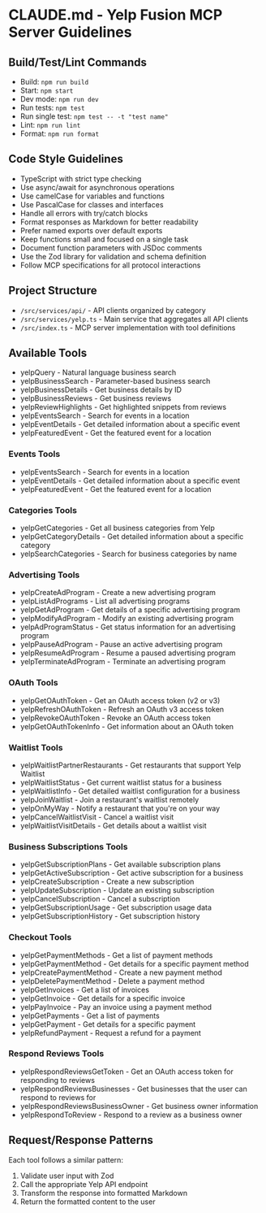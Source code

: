 # CLAUDE.md - Yelp Fusion MCP Server Guidelines

## Build/Test/Lint Commands
- Build: `npm run build`
- Start: `npm start`
- Dev mode: `npm run dev`
- Run tests: `npm test`
- Run single test: `npm test -- -t "test name"`
- Lint: `npm run lint`
- Format: `npm run format`

## Code Style Guidelines
- TypeScript with strict type checking
- Use async/await for asynchronous operations
- Use camelCase for variables and functions
- Use PascalCase for classes and interfaces
- Handle all errors with try/catch blocks
- Format responses as Markdown for better readability
- Prefer named exports over default exports
- Keep functions small and focused on a single task
- Document function parameters with JSDoc comments
- Use the Zod library for validation and schema definition
- Follow MCP specifications for all protocol interactions

## Project Structure
- `/src/services/api/` - API clients organized by category
- `/src/services/yelp.ts` - Main service that aggregates all API clients
- `/src/index.ts` - MCP server implementation with tool definitions

## Available Tools
- yelpQuery - Natural language business search
- yelpBusinessSearch - Parameter-based business search
- yelpBusinessDetails - Get business details by ID
- yelpBusinessReviews - Get business reviews
- yelpReviewHighlights - Get highlighted snippets from reviews
- yelpEventsSearch - Search for events in a location
- yelpEventDetails - Get detailed information about a specific event
- yelpFeaturedEvent - Get the featured event for a location

### Events Tools
- yelpEventsSearch - Search for events in a location
- yelpEventDetails - Get detailed information about a specific event
- yelpFeaturedEvent - Get the featured event for a location

### Categories Tools
- yelpGetCategories - Get all business categories from Yelp
- yelpGetCategoryDetails - Get detailed information about a specific category
- yelpSearchCategories - Search for business categories by name

### Advertising Tools
- yelpCreateAdProgram - Create a new advertising program
- yelpListAdPrograms - List all advertising programs
- yelpGetAdProgram - Get details of a specific advertising program
- yelpModifyAdProgram - Modify an existing advertising program
- yelpAdProgramStatus - Get status information for an advertising program
- yelpPauseAdProgram - Pause an active advertising program
- yelpResumeAdProgram - Resume a paused advertising program
- yelpTerminateAdProgram - Terminate an advertising program

### OAuth Tools
- yelpGetOAuthToken - Get an OAuth access token (v2 or v3)
- yelpRefreshOAuthToken - Refresh an OAuth v3 access token
- yelpRevokeOAuthToken - Revoke an OAuth access token
- yelpGetOAuthTokenInfo - Get information about an OAuth token

### Waitlist Tools
- yelpWaitlistPartnerRestaurants - Get restaurants that support Yelp Waitlist
- yelpWaitlistStatus - Get current waitlist status for a business
- yelpWaitlistInfo - Get detailed waitlist configuration for a business
- yelpJoinWaitlist - Join a restaurant's waitlist remotely
- yelpOnMyWay - Notify a restaurant that you're on your way
- yelpCancelWaitlistVisit - Cancel a waitlist visit
- yelpWaitlistVisitDetails - Get details about a waitlist visit

### Business Subscriptions Tools
- yelpGetSubscriptionPlans - Get available subscription plans
- yelpGetActiveSubscription - Get active subscription for a business
- yelpCreateSubscription - Create a new subscription
- yelpUpdateSubscription - Update an existing subscription
- yelpCancelSubscription - Cancel a subscription
- yelpGetSubscriptionUsage - Get subscription usage data
- yelpGetSubscriptionHistory - Get subscription history

### Checkout Tools
- yelpGetPaymentMethods - Get a list of payment methods
- yelpGetPaymentMethod - Get details for a specific payment method
- yelpCreatePaymentMethod - Create a new payment method
- yelpDeletePaymentMethod - Delete a payment method
- yelpGetInvoices - Get a list of invoices
- yelpGetInvoice - Get details for a specific invoice
- yelpPayInvoice - Pay an invoice using a payment method
- yelpGetPayments - Get a list of payments
- yelpGetPayment - Get details for a specific payment
- yelpRefundPayment - Request a refund for a payment

### Respond Reviews Tools
- yelpRespondReviewsGetToken - Get an OAuth access token for responding to reviews
- yelpRespondReviewsBusinesses - Get businesses that the user can respond to reviews for
- yelpRespondReviewsBusinessOwner - Get business owner information
- yelpRespondToReview - Respond to a review as a business owner

## Request/Response Patterns
Each tool follows a similar pattern:
1. Validate user input with Zod
2. Call the appropriate Yelp API endpoint
3. Transform the response into formatted Markdown
4. Return the formatted content to the user